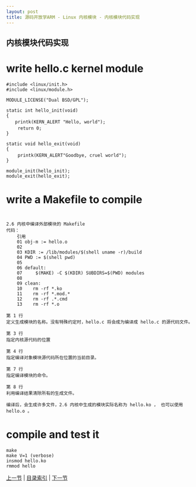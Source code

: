 ```yaml
---
layout: post
title: 源码开放学ARM - Linux 内核模块 - 内核模块代码实现
---
```


## 内核模块代码实现

# write hello.c kernel module

	#include <linux/init.h>
	#include <linux/module.h>
	
	MODULE_LICENSE("Dual BSD/GPL");
	
	static int hello_init(void)
	{
	　　printk(KERN_ALERT "Hello, world");
	　　 return 0;
	}
	
	static void hello_exit(void)
	{
	　　 printk(KERN_ALERT"Goodbye, cruel world");
	}
	
	module_init(hello_init);
	module_exit(hello_exit);

# write a Makefile to compile


# 
	2.6 内核中编译外部模块的 Makefile	
	代码：	
	    引用
	    01 obj-m := hello.o
	    02
	    03 KDIR := /lib/modules/$(shell uname -r)/build
	    04 PWD := $(shell pwd)
	    05
	    06 default:
	    07     $(MAKE) -C $(KDIR) SUBDIRS=$(PWD) modules
	    08
	    09 clean:
	    10    rm -rf *.ko
	    11    rm -rf *.mod.*
	    12    rm -rf .*.cmd
	    13    rm -rf *.o

	第 1 行
	定义生成模块的名称。没有特殊约定时，hello.c 将会成为编译成 hello.c 的源代码文件。
	
	第 3 行
	指定内核源代码的位置
	
	第 4 行
	指定编译对象模块源代码所在位置的当前目录。
	
	第 7 行
	指定编译模块的命令。
	
	第 8 行
	利用编译结果清除所有的生成文件。
	
	编译后，会生成许多文件，2.6 内核中生成的模块实际名称为 hello.ko ， 也可以使用 hello.o 。

# compile and test it
	make 
	make V=1 (verbose)
	insmod hello.ko
	rmmod hello
	 

[上一节](chp102-3.html)  |  [目录索引](../index.html)  |  [下一节](chp103-1.html)
